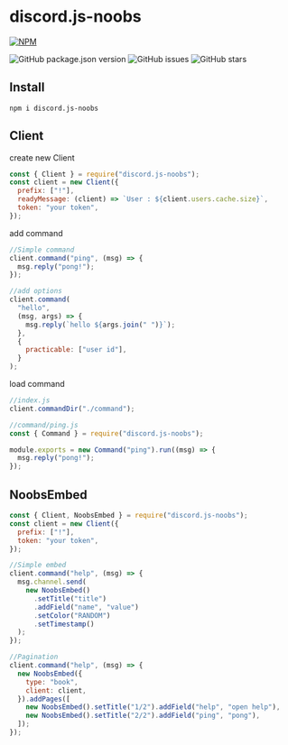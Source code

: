 # discord.js-noobs

[![NPM](https://nodei.co/npm/discord.js-noobs.png)](https://nodei.co/npm/discord.js-noobs/)

![GitHub package.json version](https://img.shields.io/github/package-json/v/Mikan-OwO/discord.js-noobs)
![GitHub issues](https://img.shields.io/github/issues/Mikan-OwO/discord.js-noobs)
![GitHub stars](https://img.shields.io/github/stars/Mikan-OwO/discord.js-noobs?style=social)

## Install

```shell
npm i discord.js-noobs
```

## Client

create new Client

```js
const { Client } = require("discord.js-noobs");
const client = new Client({
  prefix: ["!"],
  readyMessage: (client) => `User : ${client.users.cache.size}`,
  token: "your token",
});
```

add command

```js
//Simple command
client.command("ping", (msg) => {
  msg.reply("pong!");
});

//add options
client.command(
  "hello",
  (msg, args) => {
    msg.reply(`hello ${args.join(" ")}`);
  },
  {
    practicable: ["user id"],
  }
);
```

load command

```js
//index.js
client.commandDir("./command");

//command/ping.js
const { Command } = require("discord.js-noobs");

module.exports = new Command("ping").run((msg) => {
  msg.reply("pong!");
});
```

## NoobsEmbed

```js
const { Client, NoobsEmbed } = require("discord.js-noobs");
const client = new Client({
  prefix: ["!"],
  token: "your token",
});

//Simple embed
client.command("help", (msg) => {
  msg.channel.send(
    new NoobsEmbed()
      .setTitle("title")
      .addField("name", "value")
      .setColor("RANDOM")
      .setTimestamp()
  );
});

//Pagination
client.command("help", (msg) => {
  new NoobsEmbed({
    type: "book",
    client: client,
  }).addPages([
    new NoobsEmbed().setTitle("1/2").addField("help", "open help"),
    new NoobsEmbed().setTitle("2/2").addField("ping", "pong"),
  ]);
});
```
